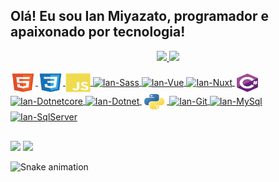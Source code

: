 ## Olá! Eu sou Ian Miyazato, programador e apaixonado por tecnologia!

<div align="center">
  <a href="https://github.com/ianmiyazato">
  <img height="180em" src="https://github-readme-stats.vercel.app/api?username=ianmiyazato&show_icons=true&theme=dark&include_all_commits=true&count_private=true"/>
  <img height="180em" src="https://github-readme-stats.vercel.app/api/top-langs/?username=ianmiyazato&layout=compact&langs_count=7&theme=dark"/>
</div>
<div style="display: inline_block"><br>
  <img align="center" alt="Ian-HTML" height="30" width="40" src="https://raw.githubusercontent.com/devicons/devicon/master/icons/html5/html5-original.svg">
  <img align="center" alt="Ian-CSS" height="30" width="40" src="https://raw.githubusercontent.com/devicons/devicon/master/icons/css3/css3-original.svg">
  <img align="center" alt="Ian-Js" height="30" width="40" src="https://raw.githubusercontent.com/devicons/devicon/master/icons/javascript/javascript-plain.svg">
  <img align="center" alt="Ian-Sass" height="30" width="40" src="https://cdn.jsdelivr.net/gh/devicons/devicon/icons/sass/sass-original.svg">
  <img align="center" alt="Ian-Vue" height="30" width="40" src="https://cdn.jsdelivr.net/gh/devicons/devicon/icons/vuejs/vuejs-original.svg">
  <img align="center" alt="Ian-Nuxt" height="30" width="40" src="https://cdn.jsdelivr.net/gh/devicons/devicon/icons/nuxtjs/nuxtjs-original.svg">        
  <img align="center" alt="Ian-Csharp" height="30" width="40" src="https://raw.githubusercontent.com/devicons/devicon/master/icons/csharp/csharp-original.svg">
  <img align="center" alt="Ian-Dotnetcore" height="30" width="40" src="https://cdn.jsdelivr.net/gh/devicons/devicon/icons/dotnetcore/dotnetcore-original.svg">
  <img align="center" alt="Ian-Dotnet" height="30" width="40" src="https://cdn.jsdelivr.net/gh/devicons/devicon/icons/dot-net/dot-net-plain-wordmark.svg">
  <img align="center" alt="Ian-Python" height="30" width="40" src="https://raw.githubusercontent.com/devicons/devicon/master/icons/python/python-original.svg">
  <img align="center" alt="Ian-Git" height="30" width="40" src="https://cdn.jsdelivr.net/gh/devicons/devicon/icons/git/git-original.svg">
  <img align="center" alt="Ian-MySql" height="50" width="40" src="https://cdn.jsdelivr.net/gh/devicons/devicon/icons/mysql/mysql-original-wordmark.svg">
  <img align="center" alt="Ian-SqlServer" height="50" width="40" src="https://cdn.jsdelivr.net/gh/devicons/devicon/icons/microsoftsqlserver/microsoftsqlserver-plain-wordmark.svg">        
  
</div>
  
  ##
 
<div> 
  <a href = "mailto:ianmiyazato@gmail.com"><img src="https://img.shields.io/badge/-Gmail-%23333?style=for-the-badge&logo=gmail&logoColor=white" target="_blank"></a>
  <a href="https://www.linkedin.com/in/ian-takeo-rocha-miyazato-706076224" target="_blank"><img src="https://img.shields.io/badge/-LinkedIn-%230077B5?style=for-the-badge&logo=linkedin&logoColor=white" target="_blank"></a> 
 
 ![Snake animation](https://github.com/ianmiyazato/ianmiyazato/blob/output/github-contribution-grid-snake.svg)
 
</div>
